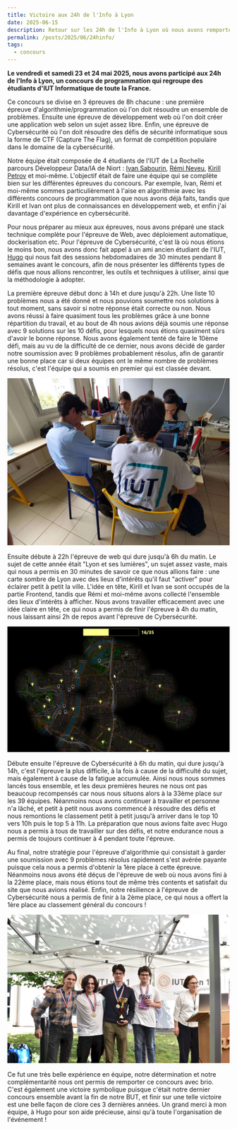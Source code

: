 ```yaml
---
title: Victoire aux 24h de l'Info à Lyon
date: 2025-06-15
description: Retour sur les 24h de l'Info à Lyon où nous avons remporté la première place avec l'équipe de l'IUT de La Rochelle.
permalink: /posts/2025/06/24hinfo/
tags:
  - concours
---
```


**Le vendredi et samedi 23 et 24 mai 2025, nous avons participé aux 24h de l'Info à Lyon, un concours de programmation qui regroupe des étudiants d'IUT Informatique de toute la France.**

Ce concours se divise en 3 épreuves de 8h chacune : une première épreuve d'algorithmie/programmation où l'on doit résoudre un ensemble de problèmes. Ensuite une épreuve de développement web où l'on doit créer une application web selon un sujet assez libre. Enfin, une épreuve de Cybersécurité où l'on doit résoudre des défis de sécurité informatique sous la forme de CTF (Capture The Flag), un format de compétition populaire dans le domaine de la cybersécurité.

Notre équipe était composée de 4 étudiants de l'IUT de La Rochelle parcours Développeur Data/IA de Niort : [Ivan Sabourin](https://www.linkedin.com/in/ivan-sabourin/), [Rémi Neveu](https://www.linkedin.com/in/r%C3%A9mi-neveu/), [Kirill Petrov](https://www.linkedin.com/in/hammerill/) et moi-même. L'objectif était de faire une équipe qui se complète bien sur les différentes épreuves du concours. Par exemple, Ivan, Rémi et moi-même sommes particulièrement à l'aise en algorithmie avec les différents concours de programmation que nous avons déjà faits, tandis que Kirill et Ivan ont plus de connaissances en développement web, et enfin j'ai davantage d'expérience en cybersécurité. 

Pour nous préparer au mieux aux épreuves, nous avons préparé une stack technique complète pour l'épreuve de Web, avec déploiement automatique, dockerisation etc. Pour l'épreuve de Cybersécurité, c'est là où nous étions le moins bon, nous avons donc fait appel à un ami ancien étudiant de l'IUT, [Hugo](https://www.linkedin.com/in/1h1d/) qui nous fait des sessions hebdomadaires de 30 minutes pendant 8 semaines avant le concours, afin de nous présenter les différents types de défis que nous allions rencontrer, les outils et techniques à utiliser, ainsi que la méthodologie à adopter.

La première épreuve début donc à 14h et dure jusqu'à 22h. Une liste 10 problèmes nous a été donné et nous pouvions soumettre nos solutions à tout moment, sans savoir si notre réponse était correcte ou non. Nous avons réussi à faire quasiment tous les problèmes grâce à une bonne répartition du travail, et au bout de 4h nous avions déjà soumis une réponse avec 9 solutions sur les 10 défis, pour lesquels nous étions quasiment sûrs d'avoir le bonne réponse. Nous avons également tenté de faire le 10ème défi, mais au vu de la difficulté de ce dernier, nous avons décidé de garder notre soumission avec 9 problèmes probablement résolus, afin de garantir une bonne place car si deux équipes ont le même nombre de problèmes résolus, c'est l'équipe qui a soumis en premier qui est classée devant.

![L'équipe pendant l'épreuve d'algorithmie](/images/24hinfo/team_working.jpg)

Ensuite débute à 22h l'épreuve de web qui dure jusqu'à 6h du matin. Le sujet de cette année était "Lyon et ses lumières", un sujet assez vaste, mais qui nous a permis en 30 minutes de savoir ce que nous allions faire : une carte sombre de Lyon avec des lieux d'intérêts qu'il faut "activer" pour éclairer petit à petit la ville. L'idée en tête, Kirill et Ivan se sont occupés de la partie Frontend, tandis que Rémi et moi-même avons collecté l'ensemble des lieux d'intérêts à afficher. Nous avons travailler efficacement avec une idée claire en tête, ce qui nous a permis de finir l'épreuve à 4h du matin, nous laissant ainsi 2h de repos avant l'épreuve de Cybersécurité.

![Notre site web](/images/24hinfo/site_web.png)

Débute ensuite l'épreuve de Cybersécurité à 6h du matin, qui dure jusqu'à 14h, c'est l'épreuve la plus difficile, à la fois à cause de la difficulté du sujet, mais également à cause de la fatigue accumulée. Ainsi nous nous sommes lancés tous ensemble, et les deux premières heures ne nous ont pas beaucoup recompensés car nous nous situons alors à la 33ème place sur les 39 équipes. Néanmoins nous avons continuer à travailler et personne n'a lâché, et petit à petit nous avons commencé à résoudre des défis et nous remontions le classement petit à petit jusqu'à arriver dans le top 10 vers 10h puis le top 5 à 11h. La préparation que nous avions faite avec Hugo nous a permis à tous de travailler sur des défis, et notre endurance nous a permis de toujours continuer à 4 pendant toute l'épreuve.

Au final, notre stratégie pour l'épreuve d'algorithmie qui consistait à garder une soumission avec 9 problèmes résolus rapidement s'est avérée payante puisque cela nous a permis d'obtenir la 1ère place à cette épreuve. Néanmoins nous avons été déçus de l'épreuve de web où nous avons fini à la 22ème place, mais nous étions tout de même très contents et satisfait du site que nous avions réalisé. Enfin, notre résilience à l'épreuve de Cybersécurité nous a permis de finir à la 2ème place, ce qui nous a offert la 1ère place au classement général du concours !

![L'équipe sur le podium](/images/24hinfo/team_win.jpg)

Ce fut une très belle expérience en équipe, notre détermination et notre complémentarité nous ont permis de remporter ce concours avec brio. C'est également une victoire symbolique puisque c'était notre dernier concours ensemble avant la fin de notre BUT, et finir sur une telle victoire est une belle façon de clore ces 3 dernières années. Un grand merci à mon équipe, à Hugo pour son aide précieuse, ainsi qu'à toute l'organisation de l'événement !
